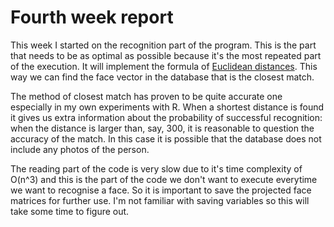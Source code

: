 # Fourth week report

This week I started on the recognition part of the program. This is the part that needs to be as optimal as possible
because it's the most repeated part of the execution. It will implement the formula of [Euclidean distances](https://en.wikipedia.org/wiki/Euclidean_distance).
This way we can find the face vector in the database that is the closest match.

The method of closest match has proven to be quite accurate one especially in my own experiments with R. When a shortest distance is found
it gives us extra information about the probability of successful recognition: when the distance is larger than, say, 300, it is reasonable to
question the accuracy of the match. In this case it is possible that the database does not include any photos of the person.

The reading part of the code is very slow due to it's time complexity of O(n^3) and this is the part of the code we don't want to execute everytime
we want to recognise a face. So it is important to save the projected face matrices for further use. I'm not familiar with saving variables so this will
take some time to figure out.